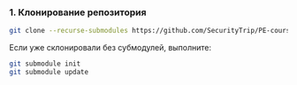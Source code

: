 ### 1. Клонирование репозитория
```bash
git clone --recurse-submodules https://github.com/SecurityTrip/PE-coursework.git
```
Если уже склонировали без субмодулей, выполните:
```bash
git submodule init
git submodule update
```
